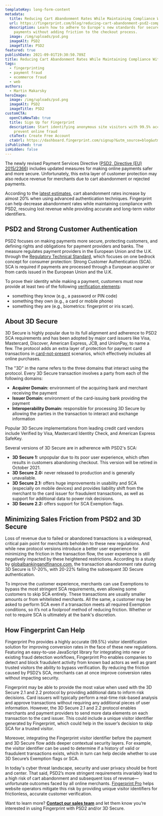 ```yaml
---
templateKey: long-form-content
metadata:
  title: Reducing Cart Abandonment Rates While Maintaining Compliance With PSD2
  url: https://fingerprint.com/blog/reducing-cart-abandonment-psd2-compliance/
  description: Learn how to adhere to Europe's new standards for secure online
    payments without adding friction to the checkout process.
  image: /img/uploads/psd.png
  imageAlt: PSD2
  imageTitle: PSD2
featured: true
publishDate: 2021-09-01T19:30:50.789Z
title: Reducing Cart Abandonment Rates While Maintaining Compliance With PSD2
tags:
  - fingerprinting
  - payment fraud
  - ecommerce fraud
  - web
authors:
  - Martin Makarsky
heroImage:
  image: /img/uploads/psd.png
  imageAlt: PSD2
  imageTitle: PSD2
customCTA:
  openCtaNewTab: true
  title: Sign Up for Fingerprint
  description: Start identifying anonymous site visitors with 99.5% accuracy to
    prevent online fraud
  ctaText: Create Free Account
  ctaUrl: https://dashboard.fingerprint.com/signup?&utm_source=blog&utm_medium=website&utm_campaign=blog
isPublished: true
isHidden: false
---
```

The newly revised Payment Services Directive ([PSD2, Directive (EU) 2015/2366](http://data.europa.eu/eli/dir/2015/2366/oj/eng)) includes updated measures for making online payments safer and more secure. Unfortunately, this extra layer of customer protection may also reduce revenue for merchants due to cart abandonment or rejected payments. 

According to the [latest estimates](https://www.globalbankingandfinance.com/the-real-impact-of-psd2/), cart abandonment rates increase by almost 20% when using advanced authentication techniques. Fingerprint can help decrease abandonment rates while maintaining compliance with PSD2, rescuing lost revenue while providing accurate and long-term visitor identifiers.

## PSD2 and Strong Customer Authentication

PSD2 focuses on making payments more secure, protecting customers, and defining rights and obligations for payment providers and banks. The measure regulates payment providers in the European Union and the U.K. through the [Regulatory Technical Standard](https://www.eba.europa.eu/regulation-and-policy/payment-services-and-electronic-money/regulatory-technical-standards-on-strong-customer-authentication-and-secure-communication-under-psd2), which focuses on one bedrock concept for consumer protection: Strong Customer Authentication (SCA). SCA is required if payments are processed through a European acquirer or from cards issued in the European Union and the U.K.

To prove their identity while making a payment, customers must now provide at least two of the following [verification elements](https://ec.europa.eu/commission/presscorner/detail/en/MEMO_17_4961):

* something they know (e.g., a password or PIN code)
* something they own (e.g., a card or mobile phone)
* something they are (e.g., biometrics: fingerprint or iris scan).

## About 3D Secure

3D Secure is highly popular due to its full alignment and adherence to PSD2 SCA requirements and has been adopted by major card issuers like Visa, Mastercard, Discover, American Express, JCB, and UnionPay, to name a few. The protocol adds an extra layer of protection for payment card transactions in [card-not-present](https://en.wikipedia.org/wiki/Card_not_present_transaction) scenarios, which effectively includes all online purchases. 

The "3D" in the name refers to the three domains that interact using the protocol. Every 3D Secure transaction involves a party from each of the following domains: 

* **Acquirer Domain:** environment of the acquiring bank and merchant receiving the payment 
* **Issuer Domain:** environment of the card-issuing bank providing the payment 
* **Interoperability Domain:** responsible for processing 3D Secure by allowing the parties in the transaction to interact and exchange information

Popular 3D Secure implementations from leading credit card vendors include Verified by Visa, Mastercard Identity Check, and American Express SafeKey.

Several versions of 3D Secure are in adherence with PSD2's SCA:

* **3D Secure 1:** unpopular due to its poor user experience, which often results in customers abandoning checkout. This version will be retired in October 2021.
* **3D Secure 2.0:** never released to production and is generally unavailable.
* **3D Secure 2.1:** offers huge improvements in usability and SCA (especially on mobile devices) and provides liability shift from the merchant to the card issuer for fraudulent transactions, as well as support for additional data to power risk decisions. 
* **3D Secure 2.2:** offers support for SCA Exemption flags. 

## Minimizing Sales Friction from PSD2 and 3D Secure

Loss of revenue due to failed or abandoned transactions is a widespread, critical pain point for merchants beholden to these new regulations. And while new protocol versions introduce a better user experience for minimizing the friction in the transaction flow, the user experience is still negatively impacted by these heightened restrictions. According to a study by [globalbankingandfinance.com](https://www.globalbankingandfinance.com/the-real-impact-of-psd2/), the transaction abandonment rate during 3D Secure is 17-20%, with 20-22% failing the subsequent 3D Secure authentication. 

To improve the customer experience, merchants can use Exemptions to bypass the most stringent SCA requirements, even allowing some customers to skip SCA entirely. These transactions are usually smaller amounts or from whitelisted merchants. All the same, a customer may be asked to perform SCA even if a transaction meets all required Exemption conditions, so it’s not a foolproof method of reducing friction. Whether or not to require SCA is ultimately at the bank's discretion.

## How Fingerprint Can Help

Fingerprint Pro provides a highly accurate (99.5%) visitor identification solution for improving conversion rates in the face of these new regulations. Featuring an easy-to-use JavaScript library for integrating into new or existing fraud detection workflows, Fingerprint Pro enables companies to detect and block fraudulent activity from known bad actors as well as grant trusted visitors the ability to bypass verification. By reducing the friction caused by PSD2’s SCA, merchants can at once improve conversion rates without impacting security.

Fingerprint may be able to provide the most value when used with the 3D Secure 2.1 and 2.2 protocol by providing additional data to inform risk decisions. Card issuers will typically perform a real-time risk-based analysis and approve transactions without requiring any additional pieces of user information. However, the 3D Secure 2.1 and 2.2 protocol enables merchants and payment providers to send more data elements on each transaction to the card issuer. This could include a unique visitor identifier generated by Fingerprint, which could help in the issuer’s decision to skip SCA for a trusted visitor.

Moreover, integrating the Fingerprint visitor identifier before the payment and 3D Secure flow adds deeper contextual security layers. For example, the visitor identifier can be used to determine if a history of valid or fraudulent transactions exists, which in turn can help decide whether to use 3D Secure’s Exemption flags or SCA.

In today's cyber threat landscape, security and user privacy should be front and center. That said, PSD2’s more stringent requirements invariably lead to a high risk of cart abandonment and subsequent loss of revenue—unfortunate outcomes faced by all online merchants. [Fingerprint Pro](/) helps website operators mitigate this risk by providing unique visitor identifiers for frictionless, accurate customer verification. 

Want to learn more? **[Contact our sales team](/contact-sales/)** and let them know you’re interested in using Fingerprint with PSD2 and/or 3D Secure.

